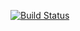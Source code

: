 [![Build Status](https://travis-ci.org/coolyrat/bcs-feeds.svg?branch=master)](https://travis-ci.org/coolyrat/bcs-feeds)